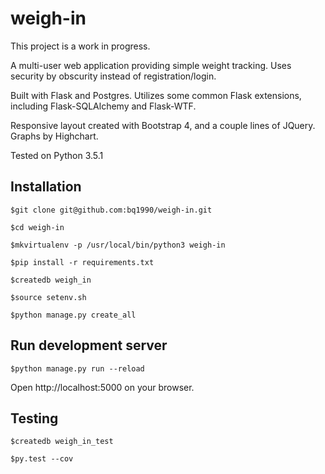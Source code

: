 # weigh-in

This project is a work in progress.

A multi-user web application providing simple weight tracking. Uses security by obscurity instead of registration/login.

Built with Flask and Postgres. Utilizes some common Flask extensions, including
Flask-SQLAlchemy and Flask-WTF.

Responsive layout created with Bootstrap 4, and a couple lines of JQuery. Graphs by Highchart.

Tested on Python 3.5.1

## Installation

```
$git clone git@github.com:bq1990/weigh-in.git

$cd weigh-in

$mkvirtualenv -p /usr/local/bin/python3 weigh-in

$pip install -r requirements.txt

$createdb weigh_in

$source setenv.sh

$python manage.py create_all

```

## Run development server

```
$python manage.py run --reload
```

Open http://localhost:5000 on your browser.

## Testing

```
$createdb weigh_in_test

$py.test --cov
```

